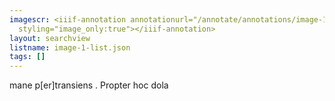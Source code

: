 ```yaml
---
imagescr: <iiif-annotation annotationurl="/annotate/annotations/image-1-012.json"
  styling="image_only:true"></iiif-annotation>
layout: searchview
listname: image-1-list.json
tags: []
---
```

mane p[er]transiens . Propter hoc dola